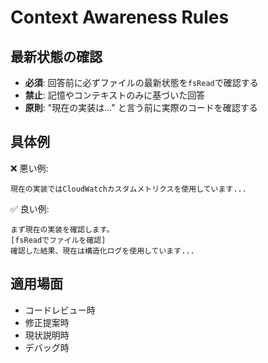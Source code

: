 # Context Awareness Rules

## 最新状態の確認

- **必須**: 回答前に必ずファイルの最新状態を`fsRead`で確認する
- **禁止**: 記憶やコンテキストのみに基づいた回答
- **原則**: "現在の実装は..." と言う前に実際のコードを確認する

## 具体例

❌ 悪い例:
```
現在の実装ではCloudWatchカスタムメトリクスを使用しています...
```

✅ 良い例:
```
まず現在の実装を確認します。
[fsReadでファイルを確認]
確認した結果、現在は構造化ログを使用しています...
```

## 適用場面

- コードレビュー時
- 修正提案時  
- 現状説明時
- デバッグ時